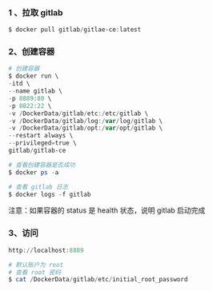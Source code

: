 ### 1 、拉取 gitlab
```powershell
$ docker pull gitlab/gitlae-ce:latest
```
### 2、创建容器
```powershell
# 创建容器
$ docker run \
-itd \
--name gitlab \
-p 8889:80 \
-p 8822:22 \
-v /DockerData/gitlab/etc:/etc/gitlab \
-v /DockerData/gitlab/log:/var/log/gitlab \
-v /DockerData/gitlab/opt:/var/opt/gitlab \
--restart always \
--privileged=true \
gitlab/gitlab-ce

# 查看创建容器是否成功
$ docker ps -a

# 查看 gitlab 日志
$ docker logs -f gitlab
```
注意：如果容器的 status 是 health 状态，说明 gitlab 启动完成
### 3、访问
```powershell
http://localhost:8889

# 默认账户为 root
# 查看 root 密码
$ cat /DockerData/gitlab/etc/initial_root_password
```
